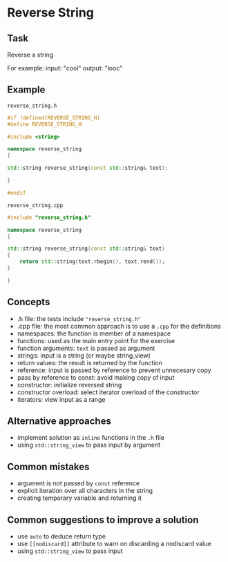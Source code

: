 # Reverse String

## Task

Reverse a string

For example:
input: "cool"
output: "looc"


## Example

`reverse_string.h`

```cpp
#if !defined(REVERSE_STRING_H)
#define REVERSE_STRING_H

#include <string>

namespace reverse_string
{

std::string reverse_string(const std::string& text);

}

#endif
```

`reverse_string.cpp`
```cpp
#include "reverse_string.h"

namespace reverse_string
{

std::string reverse_string(const std::string& text)
{
    return std::string(text.rbegin(), text.rend());
}

}
```

## Concepts

- .h file: the tests include `"reverse_string.h"`
- .cpp file:  the most common approach is to use a `.cpp` for the definitions
- namespaces: the function is member of a namespace
- functions: used as the main entry point for the exercise
- function arguments: `text` is passed as argument
- strings: input is a string (or maybe string_view)
- return values: the result is returned by the function
- reference: input is passed by reference to prevent unnecesary copy
- pass by reference to const: avoid making copy of input
- constructor: initialize reversed string
- constructor overload: select iterator overload of the constructor
- iterators: view input as a range


## Alternative approaches

- implement solution as `inline` functions in the `.h` file
- using `std::string_view` to pass input by argument


## Common mistakes

- argument is not passed by `const` reference
- explicit iteration over all characters in the string
- creating temporary variable and returning it


## Common suggestions to improve a solution

- use `auto` to deduce return type
- use `[[nodiscard]]` attribute to warn on discarding a nodiscard value
- using `std::string_view` to pass input
